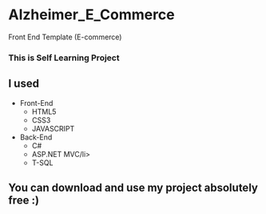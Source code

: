 # Alzheimer_E_Commerce
Front End Template (E-commerce)


### This is Self Learning Project 

## I used 
<ul>
<li>Front-End
<ul>
<li>HTML5</li>
<li>CSS3</li>
<li>JAVASCRIPT</li>
</ul>
</li>

<li>Back-End
<ul>
<li>C#</li>
<li>ASP.NET MVC/li>
<li>T-SQL</li>
</ul>


</ul>



## You can download and use my project absolutely free :)
